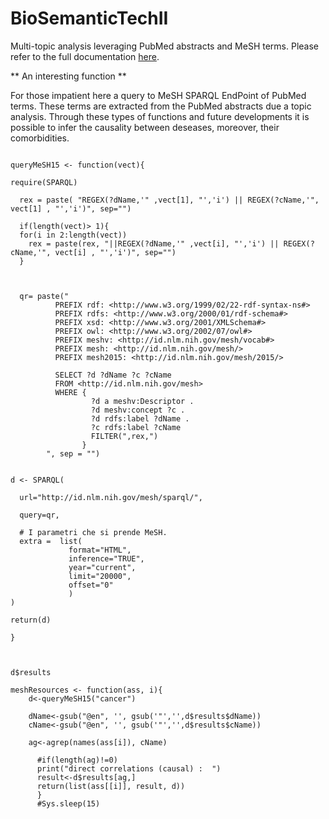 # BioSemanticTechII
Multi-topic analysis leveraging PubMed abstracts and MeSH terms. 
Please refer to the full documentation [here](https://github.com/lodeguns/BioSemanticTechII/blob/master/Topic%20Analysis%20on%20PubMed%20abstracts%20and%20MeSH%20terms%20with%20R%20and%20SPRQL.pdf).

** An interesting function **

For those impatient here a query to MeSH SPARQL EndPoint of PubMed terms. These terms are extracted from the PubMed abstracts due a topic analysis. Through these types of functions and future developments it is possible to infer the causality between deseases, moreover, their comorbidities.


```

queryMeSH15 <- function(vect){

require(SPARQL)
  
  rex = paste( "REGEX(?dName,'" ,vect[1], "','i') || REGEX(?cName,'", vect[1] , "','i')", sep="")
  
  if(length(vect)> 1){
  for(i in 2:length(vect))
    rex = paste(rex, "||REGEX(?dName,'" ,vect[i], "','i') || REGEX(?cName,'", vect[i] , "','i')", sep="")
  }
  
  
  
  qr= paste("
          PREFIX rdf: <http://www.w3.org/1999/02/22-rdf-syntax-ns#>
          PREFIX rdfs: <http://www.w3.org/2000/01/rdf-schema#>
          PREFIX xsd: <http://www.w3.org/2001/XMLSchema#>
          PREFIX owl: <http://www.w3.org/2002/07/owl#>
          PREFIX meshv: <http://id.nlm.nih.gov/mesh/vocab#>
          PREFIX mesh: <http://id.nlm.nih.gov/mesh/>
          PREFIX mesh2015: <http://id.nlm.nih.gov/mesh/2015/>

          SELECT ?d ?dName ?c ?cName 
          FROM <http://id.nlm.nih.gov/mesh>
          WHERE {
                  ?d a meshv:Descriptor .
                  ?d meshv:concept ?c .
                  ?d rdfs:label ?dName .
                  ?c rdfs:label ?cName
                  FILTER(",rex,") 
                }
        ", sep = "")
  

d <- SPARQL(
  
  url="http://id.nlm.nih.gov/mesh/sparql/",
  
  query=qr,
  
  # I parametri che si prende MeSH.
  extra =  list(
             format="HTML", 
             inference="TRUE",
             year="current", 
             limit="20000",
             offset="0"
             ) 
)
 
return(d)
            
}



d$results

meshResources <- function(ass, i){
    d<-queryMeSH15("cancer")
    
    dName<-gsub("@en", '', gsub('"','',d$results$dName))
    cName<-gsub("@en", '', gsub('"','',d$results$cName))
    
    ag<-agrep(names(ass[i]), cName)
    
      #if(length(ag)!=0)
      print("direct correlations (causal) :  ")
      result<-d$results[ag,]
      return(list(ass[[i]], result, d))
      }
      #Sys.sleep(15)
      
```
